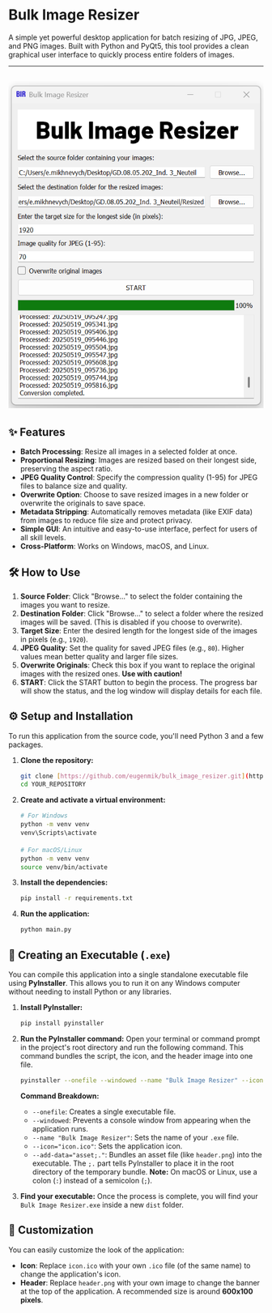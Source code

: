 # Bulk Image Resizer

A simple yet powerful desktop application for batch resizing of JPG, JPEG, and PNG images. Built with Python and PyQt5, this tool provides a clean graphical user interface to quickly process entire folders of images.

---
![Application Screenshot](screenshot.png)
---

## ✨ Features

* **Batch Processing**: Resize all images in a selected folder at once.
* **Proportional Resizing**: Images are resized based on their longest side, preserving the aspect ratio.
* **JPEG Quality Control**: Specify the compression quality (1-95) for JPEG files to balance size and quality.
* **Overwrite Option**: Choose to save resized images in a new folder or overwrite the originals to save space.
* **Metadata Stripping**: Automatically removes metadata (like EXIF data) from images to reduce file size and protect privacy.
* **Simple GUI**: An intuitive and easy-to-use interface, perfect for users of all skill levels.
* **Cross-Platform**: Works on Windows, macOS, and Linux.

## 🛠️ How to Use

1.  **Source Folder**: Click "Browse..." to select the folder containing the images you want to resize.
2.  **Destination Folder**: Click "Browse..." to select a folder where the resized images will be saved. (This is disabled if you choose to overwrite).
3.  **Target Size**: Enter the desired length for the longest side of the images in pixels (e.g., `1920`).
4.  **JPEG Quality**: Set the quality for saved JPEG files (e.g., `80`). Higher values mean better quality and larger file sizes.
5.  **Overwrite Originals**: Check this box if you want to replace the original images with the resized ones. **Use with caution!**
6.  **START**: Click the START button to begin the process. The progress bar will show the status, and the log window will display details for each file.

## ⚙️ Setup and Installation

To run this application from the source code, you'll need Python 3 and a few packages.

1.  **Clone the repository:**
    ```bash
    git clone [https://github.com/eugenmik/bulk_image_resizer.git](https://github.com/eugenmik/bulk_image_resizer.git)
    cd YOUR_REPOSITORY
    ```

2.  **Create and activate a virtual environment:**
    ```bash
    # For Windows
    python -m venv venv
    venv\Scripts\activate

    # For macOS/Linux
    python -m venv venv
    source venv/bin/activate
    ```

3.  **Install the dependencies:**
    ```bash
    pip install -r requirements.txt
    ```

4.  **Run the application:**
    ```bash
    python main.py
    ```

## 🚀 Creating an Executable (`.exe`)

You can compile this application into a single standalone executable file using **PyInstaller**. This allows you to run it on any Windows computer without needing to install Python or any libraries.

1.  **Install PyInstaller:**
    ```bash
    pip install pyinstaller
    ```

2.  **Run the PyInstaller command:**
    Open your terminal or command prompt in the project's root directory and run the following command. This command bundles the script, the icon, and the header image into one file.

    ```bash
    pyinstaller --onefile --windowed --name "Bulk Image Resizer" --icon="icon.ico" --add-data="header.png;." --add-data="icon.ico;." main.py
    ```

    **Command Breakdown:**
    * `--onefile`: Creates a single executable file.
    * `--windowed`: Prevents a console window from appearing when the application runs.
    * `--name "Bulk Image Resizer"`: Sets the name of your `.exe` file.
    * `--icon="icon.ico"`: Sets the application icon.
    * `--add-data="asset;."`: Bundles an asset file (like `header.png`) into the executable. The `;.` part tells PyInstaller to place it in the root directory of the temporary bundle. **Note:** On macOS or Linux, use a colon (`:`) instead of a semicolon (`;`).

3.  **Find your executable:**
    Once the process is complete, you will find your `Bulk Image Resizer.exe` inside a new `dist` folder.

## 🎨 Customization

You can easily customize the look of the application:
* **Icon**: Replace `icon.ico` with your own `.ico` file (of the same name) to change the application's icon.
* **Header**: Replace `header.png` with your own image to change the banner at the top of the application. A recommended size is around **600x100 pixels**.

